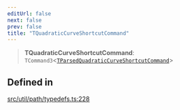 ```yaml
---
editUrl: false
next: false
prev: false
title: "TQuadraticCurveShortcutCommand"
---
```


> **TQuadraticCurveShortcutCommand**: `TCommand3`\<[`TParsedQuadraticCurveShortcutCommand`](/api/namespaces/util/type-aliases/tparsedquadraticcurveshortcutcommand/)\>

## Defined in

[src/util/path/typedefs.ts:228](https://github.com/fabricjs/fabric.js/blob/v6.0.0-rc4/src/util/path/typedefs.ts#L228)
